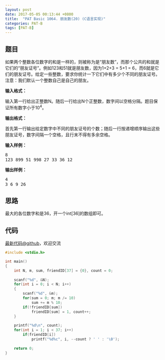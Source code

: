 ```yaml
---
layout: post
date: 2017-05-05 00:13:44 +0800
title:  "PAT Basic 1064. 朋友数(20) (C语言实现)"
categories: PAT-B
tags: [PAT-B]
---
```


## 题目

<div id="problemContent">
<p>
如果两个整数各位数字的和是一样的，则被称为是“朋友数”，而那个公共的和就是它们的“朋友证号”。例如123和51就是朋友数，因为1+2+3 = 5+1 = 6，而6就是它们的朋友证号。给定一些整数，要求你统计一下它们中有多少个不同的朋友证号。注意：我们默认一个整数自己是自己的朋友。</p>
<p><b>
输入格式：
</b></p>
<p>
输入第一行给出正整数N。随后一行给出N个正整数，数字间以空格分隔。题目保证所有数字小于10<sup>4</sup>。
</p>
<p><b>
输出格式：
</b></p>
<p>
首先第一行输出给定数字中不同的朋友证号的个数；随后一行按递增顺序输出这些朋友证号，数字间隔一个空格，且行末不得有多余空格。
</p>
<b>输入样例：</b><pre>
8
123 899 51 998 27 33 36 12
</pre>
<b>输出样例：</b><pre>
4
3 6 9 26
</pre>
</div>

## 思路

最大的各位数字和是36，开一个int[36]的数组即可。

## 代码

[最新代码@github](https://github.com/OliverLew/PAT/blob/master/PATBasic/1064.c)，欢迎交流
```c
#include <stdio.h>

int main()
{
    int N, m, sum, friendID[37] = {0}, count = 0;
    
    scanf("%d", &N);
    for(int i = 0; i < N; i++)
    {
        scanf("%d", &m);
        for(sum = 0; m; m /= 10) 
            sum += m % 10;
        if(!friendID[sum]) 
            friendID[sum] = 1, count++;
    }
    
    printf("%d\n", count);
    for(int i = 1; i < 37; i++) 
        if(friendID[i])
            printf("%d%c", i, --count ? ' ' : '\0');
    
    return 0;
}

```